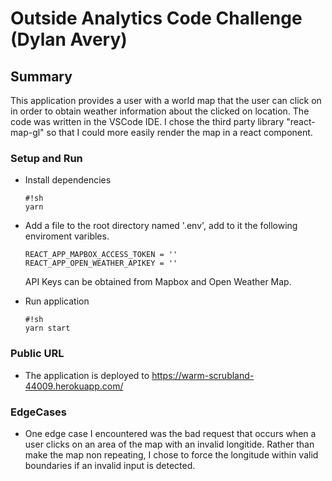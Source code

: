Outside Analytics Code Challenge (Dylan Avery)
=========

Summary
---
This application provides a user with a world map that the user can click on in order to obtain weather information about the clicked on location. The code was written in the VSCode IDE. I chose the third party library "react-map-gl" so that I could more easily render the map in a react component. 

### Setup and Run
 * Install dependencies
    ```
    #!sh
    yarn
    ```

 * Add a file to the root directory named '.env', add to it the following enviroment varibles.

    ```
    REACT_APP_MAPBOX_ACCESS_TOKEN = ''
    REACT_APP_OPEN_WEATHER_APIKEY = ''
    ```
    API Keys can be obtained from Mapbox and Open Weather Map. 

 * Run application
    ```
    #!sh
    yarn start
    ```

 ### Public URL

 * The application is deployed to https://warm-scrubland-44009.herokuapp.com/

### EdgeCases

* One edge case I encountered was the bad request that occurs when a user clicks on an area of the map with an invalid longitide. Rather than make the map non repeating, I chose to force the longitude within valid boundaries if an invalid input is detected.   

